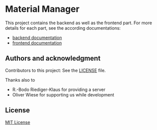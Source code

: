 # Material Manager

This project contains the backend as well as the frontend part.
For more details for each part, see the according documentations:

- [backend documentation](./backend/README.md)
- [frontend documentation](./frontend/README.md)



## Authors and acknowledgment

Contributors to this project: See the [LICENSE](./LICENSE) file.

Thanks also to
- R.-Bodo Riediger-Klaus for providing a server
- Oliver Wiese for supporting us while development



## License

[MIT License](./LICENSE)
